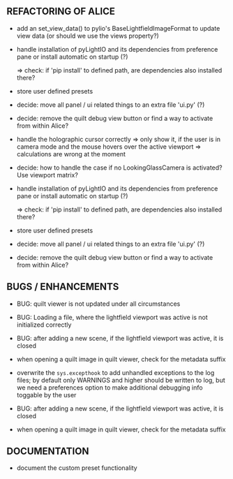 ## REFACTORING OF ALICE
- add an set_view_data() to pylio's BaseLightfieldImageFormat to update view data
  (or should we use the views property?)

- handle installation of pyLightIO and its dependencies from preference pane or
  install automatic on startup (?)

  => check: if 'pip install' to defined path, are dependencies also installed there?

- store user defined presets

- decide: move all panel / ui related things to an extra file 'ui.py' (?)

- decide: remove the quilt debug view button or find a way to activate from within Alice?

- handle the holographic cursor correctly
  => only show it, if the user is in camera mode and the mouse hovers over the active viewport
  => calculations are wrong at the moment

- decide: how to handle the case if no LookingGlassCamera is activated? Use viewport matrix?

- handle installation of pyLightIO and its dependencies from preference pane or
  install automatic on startup (?)

  => check: if 'pip install' to defined path, are dependencies also installed there?

- store user defined presets

- decide: move all panel / ui related things to an extra file 'ui.py' (?)

- decide: remove the quilt debug view button or find a way to activate from within Alice?

## BUGS / ENHANCEMENTS

- BUG: quilt viewer is not updated under all circumstances

- BUG: Loading a file, where the lightfield viewport was active is not initialized correctly

- BUG: after adding a new scene, if the lightfield viewport was active, it is closed

- when opening a quilt image in quilt viewer, check for the metadata suffix

- overwrite the `sys.excepthook` to add unhandled exceptions to the log files; by default only WARNINGS and higher should be written to log, but we need a preferences option to make additional debugging info toggable by the user

- BUG: after adding a new scene, if the lightfield viewport was active, it is closed

- when opening a quilt image in quilt viewer, check for the metadata suffix



## DOCUMENTATION

- document the custom preset functionality

